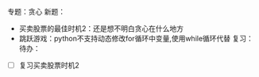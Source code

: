 专题：贪心
新题：
- 买卖股票的最佳时机2：还是想不明白贪心在什么地方
- 跳跃游戏：python不支持动态修改for循环中变量,使用while循环代替
复习：
待办：
- [ ] 复习买卖股票时机2